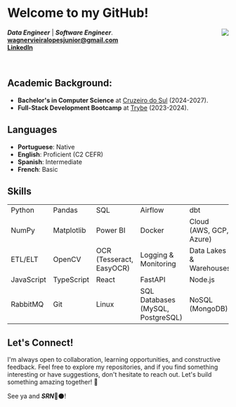 # Welcome to my GitHub!
<div>
<img align="right" src="https://github-readme-stats.vercel.app/api/top-langs/?username=wagnerlopesbr&layout=compact&hide_title=true" />

***Data Engineer*** | ***Software Engineer***.<br>
<strong>wagnervieiralopesjunior@gmail.com<br>
<a href="https://www.linkedin.com/in/wagnerlopesbr/">LinkedIn</a></strong>
    <br>
</div>
<br>

## **Academic Background:**
- **Bachelor's in Computer Science** at [Cruzeiro do Sul](https://www.cruzeirodosulvirtual.com.br/) (2024-2027).  
- **Full-Stack Development Bootcamp** at [Trybe](https://www.betrybe.com/) (2023-2024).

## Languages
- **Portuguese**: Native  
- **English**: Proficient (C2 CEFR)  
- **Spanish**: Intermediate  
- **French**: Basic

## Skills

<table>
  <tr>
    <td>Python</td>
    <td>Pandas</td>
    <td>SQL</td>
    <td>Airflow</td>
    <td>dbt</td>
  </tr>
  <tr>
    <td>NumPy</td>
    <td>Matplotlib</td>
    <td>Power BI</td>
    <td>Docker</td>
    <td>Cloud (AWS, GCP, Azure)</td>
  </tr>
  <tr>
    <td>ETL/ELT</td>
    <td>OpenCV</td>
    <td>OCR (Tesseract, EasyOCR)</td>
    <td>Logging & Monitoring</td>
    <td>Data Lakes & Warehouses</td>
  </tr>
  <tr>
    <td>JavaScript</td>
    <td>TypeScript</td>
    <td>React</td>
    <td>FastAPI</td>
    <td>Node.js</td>
  </tr>
  <tr>
    <td>RabbitMQ</td>
    <td>Git</td>
    <td>Linux</td>
    <td>SQL Databases (MySQL, PostgreSQL)</td>
    <td>NoSQL (MongoDB)</td>
  </tr>
</table>

## Let's Connect!
I'm always open to collaboration, learning opportunities, and constructive feedback. Feel free to explore my repositories, and if you find something interesting or have suggestions, don't hesitate to reach out. Let's build something amazing together! 🚀

See ya and <i><strong>SRN</strong></i>🔴⚫!

